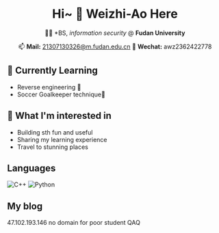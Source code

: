 <div align="center">
  
# Hi~ 👋 Weizhi-Ao Here <!-- <img src="https://raw.githubusercontent.com/ABSphreak/ABSphreak/master/gifs/Hi.gif" width="5px;"/>!-->
  
 🧑‍🎓 *BS, *information security* @ **Fudan University**
  
<!-- **Autonomous Vehicle Researcher Intern @ SenseTime 商汤科技**   -->
📫 **Mail:** 21307130326@m.fudan.edu.cn
📨 **Wechat:** awz2362422778

</div>
  




## 🌱 Currently Learning
- Reverse engineering 🚀
- Soccer Goalkeeper technique🧤


## 🤔 What I'm interested in 
- Building sth fun and useful 
- Sharing my learning experience
- Travel to stunning places


## Languages

![C++](https://img.shields.io/badge/-C++-000000?style=flat&logo=c%2B%2B)
![Python](https://img.shields.io/badge/-Python-000000?style=flat&logo=python)

## My blog
47.102.193.146 no domain for poor student QAQ

